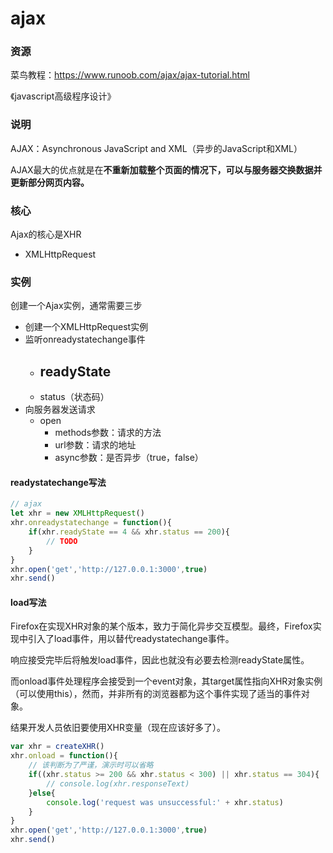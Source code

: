 # ajax

### 资源

菜鸟教程：https://www.runoob.com/ajax/ajax-tutorial.html

《javascript高级程序设计》

### 说明

AJAX：Asynchronous JavaScript and XML（异步的JavaScript和XML）

AJAX最大的优点就是在**不重新加载整个页面的情况下，可以与服务器交换数据并更新部分网页内容。**

### 核心

Ajax的核心是XHR

- XMLHttpRequest

### 实例

创建一个Ajax实例，通常需要三步

- 创建一个XMLHttpRequest实例
- 监听onreadystatechange事件
  - readyState
    - 
  - status（状态码）
- 向服务器发送请求
  - open
    - methods参数：请求的方法
    - url参数：请求的地址
    - async参数：是否异步（true，false）

#### readystatechange写法

```javascript
// ajax
let xhr = new XMLHttpRequest() 
xhr.onreadystatechange = function(){
    if(xhr.readyState == 4 && xhr.status == 200){
        // TODO
    }
}
xhr.open('get','http://127.0.0.1:3000',true)
xhr.send()
```

#### load写法

Firefox在实现XHR对象的某个版本，致力于简化异步交互模型。最终，Firefox实现中引入了load事件，用以替代readystatechange事件。

响应接受完毕后将触发load事件，因此也就没有必要去检测readyState属性。

而onload事件处理程序会接受到一个event对象，其target属性指向XHR对象实例（可以使用this），然而，并非所有的浏览器都为这个事件实现了适当的事件对象。

结果开发人员依旧要使用XHR变量（现在应该好多了）。

```javascript
var xhr = createXHR()
xhr.onload = function(){
    // 该判断为了严谨，演示时可以省略
    if((xhr.status >= 200 && xhr.status < 300) || xhr.status == 304){
        // console.log(xhr.responseText)
    }else{
        console.log('request was unsuccessful:' + xhr.status)
    }
}
xhr.open('get','http://127.0.0.1:3000',true)
xhr.send()
```

